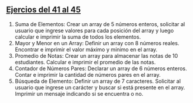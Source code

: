## [Ejercios del 41 al 45 ](./41-45)

1. Suma de Elementos: Crear un array de 5 números enteros, solicitar al usuario que
ingrese valores para cada posición del array y luego calcular e imprimir la suma de
todos los elementos.
2. Mayor y Menor en un Array: Definir un array con 8 números reales. Encontrar e
imprimir el valor máximo y mínimo en el array.
3. Promedio de Notas: Crear un array para almacenar las notas de 10 estudiantes.
Calcular e imprimir el promedio de las notas.
4. Contador de Números Pares: Declarar un array de 6 números enteros. Contar e
imprimir la cantidad de números pares en el array.
5. Búsqueda de Elemento: Definir un array de 7 caracteres. Solicitar al usuario que
ingrese un carácter y buscar si está presente en el array. Imprimir un mensaje
indicando si se encuentra o no.